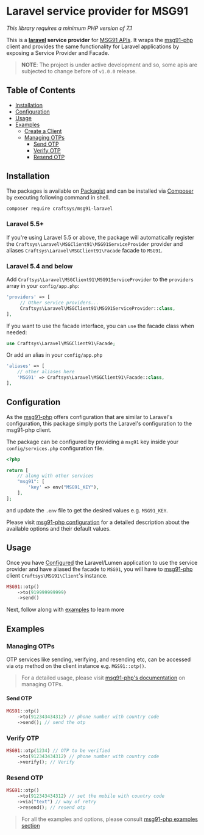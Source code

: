 # Laravel service provider for MSG91

_This library requires a minimum PHP version of 7.1_

This is a **[laravel](https://laravel.com) service provider** for [MSG91 APIs](https://docs.msg91.com/collection/msg91-api-integration/5/pages/139). It wraps the [msg91-php][client] client and provides the same functionality for Laravel applications by exposing a Service Provider and Facade.

> **NOTE**: The project is under active development and so, some apis are subjected to change before of `v1.0.0` release.

## Table of Contents

- [Installation](#installation)
- [Configuration](#configuration)
- [Usage](#usage)
- [Examples](#examples)
  - [Create a Client](#create-a-client)
  - [Managing OTPs](#managing-otps)
    - [Send OTP](#send-otp)
    - [Verify OTP](#verify-otp)
    - [Resend OTP](#resend-otp)

## Installation

The packages is available on [Packagist](https://packagist.org/packages/craftsys/msg91-laravel) and can be installed via [Composer](https://getcomposer.org/) by executing following command in shell.

```bash
composer require craftsys/msg91-laravel
```

### Laravel 5.5+

If you're using Laravel 5.5 or above, the package will automatically register the `Craftsys\Laravel\MSGClient91\MSG91ServiceProvider` provider and aliases `Craftsys\Laravel\MSGClient91\Facade` facade to `MSG91`.

### Laravel 5.4 and below

Add `Craftsys\Laravel\MSGClient91\MSG91ServiceProvider` to the `providers` array in your `config/app.php`:

```php
'providers' => [
	 // Other service providers...
	 Craftsys\Laravel\MSGClient91\MSG91ServiceProvider::class,
],
```

If you want to use the facade interface, you can `use` the facade class when needed:

```php
use Craftsys\Laravel\MSGClient91\Facade;
```

Or add an alias in your `config/app.php`

```php
'aliases' => [
	// other aliases here
	'MSG91' => Craftsys\Laravel\MSGClient91\Facade::class,
],
```

## Configuration

As the [msg91-php][client] offers configuration that are similar to Laravel's configuration, this package simply ports the Laravel's configuration to the msg91-php client.

The package can be configured by providing a `msg91` key inside your `config/services.php` configuration file.

```php
<?php

return [
	// along with other services
	"msg91": [
		'key' => env("MSG91_KEY"),
	],
];
```

and update the `.env` file to get the desired values e.g. `MSG91_KEY`.

Please visit [msg91-php configuration][client-configuration] for a detailed description about the available options and their default values.

## Usage

Once you have [Configured](#configuration) the Laravel/Lumen application to use the service provider and have aliased the facade to `MSG91`, you will have to [msg91-php][client] client `Craftsys\MSG91\Client`'s instance.

```php
MSG91::otp()
	->to(919999999999)
	->send()
```

Next, follow along with [examples](#examples) to learn more

## Examples

### Managing OTPs

OTP services like sending, verifying, and resending etc, can be accessed via `otp` method on the client instance e.g. `MGS91::otp()`.

> For a detailed usage, please visit [msg91-php's documentation][client-managing-otps] on managing OTPs.

#### Send OTP

```php
MGS91::otp()
	->to(912343434312) // phone number with country code
	->send(); // send the otp
```

### Verify OTP

```php
MSG91::otp(1234) // OTP to be verified
	->to(912343434312) // phone number with country code
	->verify(); // Verify
```

### Resend OTP

```php
MSG91::otp()
	->to(912343434312) // set the mobile with country code
	->via("text") // way of retry
	->resend(); // resend otp
```

> For all the examples and options, please consult [msg91-php examples section][client-examples]

[client]: https://github.com/craftsys/msg91-php
[client-configuration]: https://github.com/craftsys/msg91-php#configuration
[client-examples]: https://github.com/craftsys/msg91-php#examples
[client-managing-otps]: https://github.com/craftsys/msg91-php#managing-otps
